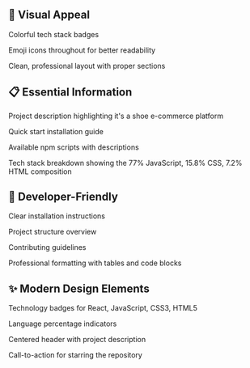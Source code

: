 ## 🎯 Visual Appeal

Colorful tech stack badges

Emoji icons throughout for better readability

Clean, professional layout with proper sections

## 📋 Essential Information

Project description highlighting it's a shoe e-commerce platform

Quick start installation guide

Available npm scripts with descriptions

Tech stack breakdown showing the 77% JavaScript, 15.8% CSS, 7.2% HTML composition

## 🔧 Developer-Friendly

Clear installation instructions

Project structure overview

Contributing guidelines

Professional formatting with tables and code blocks

## ✨ Modern Design Elements

Technology badges for React, JavaScript, CSS3, HTML5

Language percentage indicators

Centered header with project description

Call-to-action for starring the repository
